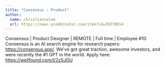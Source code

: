 ```yaml
---
title: "Consensus : Product"
author:
  name: christiansalem
  url: https://news.ycombinator.com/item?id=39270654
---
```

Consensus | Product Designer | REMOTE | Full time | Employee #10
Consensus is an AI search engine for research papers: <a href="https:&#x2F;&#x2F;consensus.app&#x2F;" rel="nofollow">https:&#x2F;&#x2F;consensus.app&#x2F;</a>. We&#x27;ve got great traction, awesome investors, and were recently the #1 GPT in the world.
Apply here: <a href="https:&#x2F;&#x2F;wellfound.com&#x2F;l&#x2F;2zSJGU" rel="nofollow">https:&#x2F;&#x2F;wellfound.com&#x2F;l&#x2F;2zSJGU</a>
